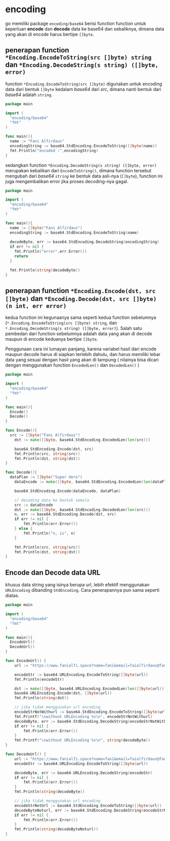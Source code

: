 # encoding

go memiliki package `encoding/base64` berisi function function untuk keperluan **encode** dan **decode** data ke base64 dan sebaliknya, dimana data yang akan di encode harus bertipe `[]byte`.

## penerapan function `*Encoding.EncodeToString(src []byte) string` dan `*Encoding.DecodeString(s string) ([]byte, error)`

function `*Encoding.EncodeToString(src []byte)` digunakan untuk encoding data dari bentuk `[]byte` kedalam _base64_ dari _src_, dimana nanti bentuk dari _base64_ adalah `string`.

```go
package main

import (
  "encoding/base64"
  "fmt"
)

func main(){
  name := "Fani Alfirdaus"
  encodingString := base64.StdEncoding.EncodeToString([]byte(name))
  fmt.Println("encoded :",encodingString)
}
```

sedangkan function `*Encoding.DecodeString(s string) ([]byte, error)` merupakan kebalikan dari `EncodeToString()`, dimana function tersebut mengubah dari _base64 `string`_ ke bentuk data asli-nya (`[]byte`), function ini juga mengembalikan error jika proses decoding-nya gagal.

```go
package main

import (
  "encoding/base64"
  "fmt"
)

func main(){
  name := []byte("Fani Alfirdaus")
  encodingString := base64.StdEncoding.EncodeToString(name)
  
  decodeByte, err := base64.StdEncoding.DecodeString(encodingString)
  if err != nil {
    fmt.Println("error",err.Error())
    return
  }

  fmt.Println(string(decodeByte))
}
```

## penerapan function `*Encoding.Encode(dst, src []byte)` dan `*Encoding.Decode(dst, src []byte) (n int, err error)`

kedua function ini kegunaanya sama seperti kedua function sebelumnya (`*.Encoding.EncodeToString(src []byte) string`, dan `*.Encoding.DecodeString(s string) ([]byte, error)`). 
Salah satu pembedan dari function sebelumnya adalah data yang akan di decode maupun di encode keduanya bertipe `[]byte`.

Penggunaan cara ini lumayan panjang, karena variabel hasil dari encode maupun decode harus di siapkan terlebih dahulu, dan harus memiliki lebar data yang sesuai dengan hasil yang akan di tampung ( nilainya bisa dicari dengan menggunakan function `EncodedLen()` dan `DecodedLen()` )

```go
package main

import (
  "encoding/base64"
  "fmt"
)

func main(){
  Encode()
  Decode()
}

func Encode(){
  src := []byte("Fani Alfirdaus")
	dst := make([]byte, base64.StdEncoding.EncodedLen(len(src)))

	base64.StdEncoding.Encode(dst, src)
	fmt.Println(src, string(src))
	fmt.Println(dst, string(dst))
}

func Decode(){
  dataPlan := []byte("Super Hero")
	dataEncode := make([]byte, base64.StdEncoding.EncodedLen(len(dataPlan)))

	base64.StdEncoding.Encode(dataEncode, dataPlan)

	// decoding data ke bentuk semula
	src := dataEncode
	dst := make([]byte, base64.StdEncoding.DecodedLen(len(src)))
	n, err := base64.StdEncoding.Decode(dst, src)
	if err != nil {
		fmt.Println(err.Error())
	} else {
		fmt.Println("n, is", n)
	}

	fmt.Println(src, string(src))
	fmt.Println(dst, string(dst))
}
```

## Encode dan Decode data URL

khusus data string yang isinya berupa url, lebih efektif menggunakan `URLEncoding` dibanding `StdEncoding`. 
Cara penerapannya pun sama seperti diatas.

```go
package main

import (
  "encoding/base64"
  "fmt"
)

func main(){
  EncodeUrl()
  DecodeUrl()
}

func EncodeUrl() {
	url := "https://www.fanialfi.space?name=fani&email=faialfirdaus@fanialfi.space"

	encodeStr := base64.URLEncoding.EncodeToString([]byte(url))
	fmt.Println(encodeStr)

	dst := make([]byte, base64.URLEncoding.EncodedLen(len([]byte(url))))
	base64.URLEncoding.Encode(dst, []byte(url))
	fmt.Println(string(dst))

	// jika tidak menggunakan url encoding
	encodeStrNotWithurl := base64.StdEncoding.EncodeToString([]byte(url))
	fmt.Printf("\nwithout URLEncoding %s\n", encodeStrNotWithurl)
	decodeByte, err := base64.StdEncoding.DecodeString(encodeStrNotWithurl)
	if err != nil {
		fmt.Println(err.Error())
	}
	fmt.Printf("\nwithout URLEncoding %s\n", string(decodeByte))
}

func DecodeUrl() {
	url := "https://www.fanialfi.space?name=fani&email=faialfirdaus@fanialfi.space"
	encodeStr := base64.URLEncoding.EncodeToString([]byte(url))

	decodeByte, err := base64.URLEncoding.DecodeString(encodeStr)
	if err != nil {
		fmt.Println(err.Error())
	}
	fmt.Println(string(decodeByte))

	// jika tidak menggunakan url encoding
	encodeStrNotUrl := base64.StdEncoding.EncodeToString([]byte(url))
	decodeByteNoturl, err := base64.StdEncoding.DecodeString(encodeStrNotUrl)
	if err != nil {
		fmt.Println(err.Error())
	}
	fmt.Println(string(decodeByteNoturl))
}
```